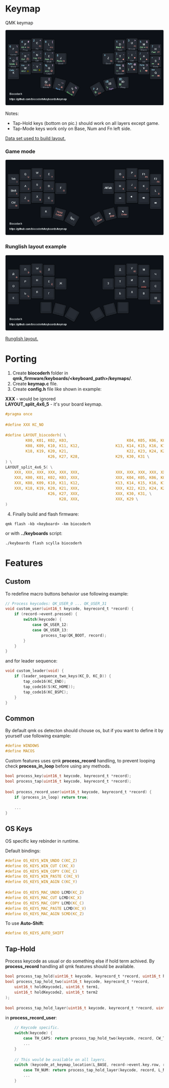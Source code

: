 # Keymap

QMK keymap

![image](kle/base.png)

Notes:
 - Tap-Hold keys (bottom on pic.) should work on all layers except game.
 - Tap-Mode keys work only on Base, Num and Fn left side.

[Data set used to build layout.](https://github.com/biocoderh/keyboards/tree/master/layouts/data)

### Game mode
![image](kle/game.png)

### Runglish layout example
![image](kle/runglish.png)

[Runglish layout.](https://github.com/biocoderh/keyboards/tree/master/layouts/Runglish)

# Porting

1. Create **biocoderh** folder in **qmk_firmware/keyboards/<keyboard_path>/keymaps/**.
2. Create **keymap.c** file.
3. Create **config.h** file like shown in example:

**XXX** - would be ignored\
**LAYOUT_split_4x6_5** - it's your board keymap.

```c
#pragma once

#define XXX KC_NO

#define LAYOUT_biocoderh( \
         K00, K01, K02, K03,                          K04, K05, K06, K07, \
         K08, K09, K10, K11, K12,                K13, K14, K15, K16, K17, \
         K18, K19, K20, K21,                          K22, K23, K24, K25, \
                   K26, K27, K28,                K29, K30, K31 \
) \
LAYOUT_split_4x6_5( \
    XXX, XXX, XXX, XXX, XXX, XXX,                XXX, XXX, XXX, XXX, XXX, XXX, \
    XXX, K00, K01, K02, K03, XXX,                XXX, K04, K05, K06, K07, XXX, \
    XXX, K08, K09, K10, K11, K12,                K13, K14, K15, K16, K17, XXX, \
    XXX, K18, K19, K20, K21, XXX,                XXX, K22, K23, K24, K25, XXX, \
                   K26, K27, XXX,                XXX, K30, K31, \
                        K28, XXX,                XXX, K29 \
)
```

4. Finally build and flash firmware:

```console
qmk flash -kb <keyboard> -km biocoderh
```

or with **../keyboards** script:

```console
./keyboards flash scylla biocoderh
```


# Features

## Custom

To redefine macro buttons behavior use following example:

```c
// Process keycodes: QK_USER_0 ... QK_USER_31
void custom_user(uint16_t keycode, keyrecord_t *record) {
    if (record->event.pressed) {
        switch(keycode) {
            case QK_USER_12:
            case QK_USER_13:
                process_tap(QK_BOOT, record);
        }
    }
}

```

and for leader sequence:

```c
void custom_leader(void) {
    if (leader_sequence_two_keys(KC_D, KC_D)) {
        tap_code16(KC_END);
        tap_code16(S(KC_HOME));
        tap_code16(KC_BSPC);
    }
}
```

## Common

By default qmk os detecton should chouse os, but if you want to define it by yourself use following example:

```c
#define WINDOWS
#define MACOS
```

Custom features uses qmk **process_record** handling, to prevent looping check **process_in_loop** before using any methods.

```c
bool process_key(uint16_t keycode, keyrecord_t *record);
bool process_tap(uint16_t keycode, keyrecord_t *record);

bool process_record_user(uint16_t keycode, keyrecord_t *record) {
    if (process_in_loop) return true;

    ...
}
```

## OS Keys

OS specific key rebinder in runtime.

Default bindings:

```c
#define OS_KEYS_WIN_UNDO C(KC_Z)
#define OS_KEYS_WIN_CUT C(KC_X)
#define OS_KEYS_WIN_COPY C(KC_C)
#define OS_KEYS_WIN_PASTE C(KC_V)
#define OS_KEYS_WIN_AGIN C(KC_Y)

#define OS_KEYS_MAC_UNDO LCMD(KC_Z)
#define OS_KEYS_MAC_CUT LCMD(KC_X)
#define OS_KEYS_MAC_COPY LCMD(KC_C)
#define OS_KEYS_MAC_PASTE LCMD(KC_V)
#define OS_KEYS_MAC_AGIN SCMD(KC_Z)
```

To use **Auto-Shift**:

```c
#define OS_KEYS_AUTO_SHIFT
```

## Tap-Hold

Process keycode as usual or do something else if hold term achived.
By **process_record** handling all qmk features should be available.

```c
bool process_tap_hold(uint16_t keycode, keyrecord_t *record, uint16_t holdKeycode, uint16_t term);
bool process_tap_hold_two(uint16_t keycode, keyrecord_t *record,
    uint16_t holdKeycode1, uint16_t term1,
    uint16_t holdKeycode2, uint16_t term2
);

bool process_tap_hold_layer(uint16_t keycode, keyrecord_t *record, uint16_t layer, uint16_t term);
```

in **process_record_user**:

```c
    // Keycode specific.
    switch(keycode) {
        case TH_CAPS: return process_tap_hold_two(keycode, record, CW_TOGG, TAP_HOLD_CAPS_WORD_TERM, KC_CAPS, TAP_HOLD_CAPS_LOCK_TERM);
        ...
    }

    // This would be available on all layers.
    switch (keycode_at_keymap_location(L_BASE, record->event.key.row, record->event.key.col)) {
        case TH_NUM: return process_tap_hold_layer(keycode, record, L_NUM, TAP_HOLD_LAYER_TERM);
        ...
    }
```
